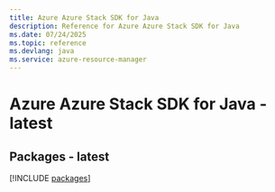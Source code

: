 ```yaml
---
title: Azure Azure Stack SDK for Java
description: Reference for Azure Azure Stack SDK for Java
ms.date: 07/24/2025
ms.topic: reference
ms.devlang: java
ms.service: azure-resource-manager
---
```

# Azure Azure Stack SDK for Java - latest
## Packages - latest
[!INCLUDE [packages](azure-stack-index.md)]